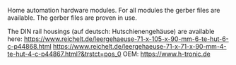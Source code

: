 Home automation hardware modules.
For all modules the gerber files are available.
The gerber files are proven in use.<br>

The DIN rail housings (auf deutsch: Hutschienengehäuse) are available here:
https://www.reichelt.de/leergehaeuse-71-x-105-x-90-mm-6-te-hut-6-c-p44868.html
https://www.reichelt.de/leergehaeuse-71-x-71-x-90-mm-4-te-hut-4-c-p44867.html?&trstct=pos_0
OEM: https://www.h-tronic.de
